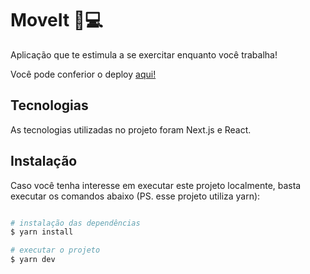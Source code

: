 # MoveIt 🦾💻

Aplicação que te estimula a se exercitar enquanto você trabalha!

Você pode conferior o deploy [aqui!](https://moveit-next-five-tau.vercel.app/)

## Tecnologias

As tecnologias utilizadas no projeto foram Next.js e React. 

## Instalação

Caso você tenha interesse em executar este projeto localmente, basta executar os comandos abaixo (PS. esse projeto utiliza yarn):

```bash

# instalação das dependências
$ yarn install 

# executar o projeto
$ yarn dev

```